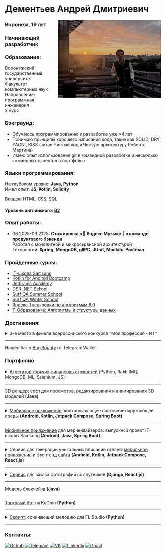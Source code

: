 <h1>Дементьев Андрей Дмитриевич</h1>
<img align="right" src="me.jpg" alt="моя фотография" style="height: 250px; object-fit: contain">
<h3>Воронеж, 19 лет</h3>
<h3>Начинающий разработчик</h3>
<h3>Образование:</h3>
Воронежский государственный университет<br>
Факультет компьютерных наук<br>
Направление: программная инженерия<br>
3 курс
<h3>Бэкграунд:</h3>
<ul>
    <li>Обучаюсь программированию и разработке уже >4 лет</li>
    <li>Понимаю принципы хорошего написания кода, такие как SOLID, DRY, YAGNI, KISS (читал Чистый код и Чистую 
    архитектуру Роберта Мартина)</li>
    <li>Имею опыт использования git в командной разработке и несколько командных проектов в 
    портфолио</li>
</ul>
<h3>Языки программирования:</h3>
На глубоком уровне: <b>Java, Python</b><br>
Имел опыт: <b>JS, Kotlin, Solidity</b>
<p>Владею HTML, CSS, SQL</p>
<h4>Уровень английского: <a href="https://disk.yandex.ru/i/3PaIluq00IfTOA">B2</a></h4>
<h3>Опыт работы:</h3>
<ul>
    <li>
        06.2025-09.2025: <b>Стажировка в 🎵 Яндекс Музыке 🎵 в команде продуктового бэкенда</b><br>
        Работал с монолитной и микросервисной архитектурой<br>
        Технологии: <b>Spring, MongoDB, gRPC, JUnit, Mockito, Postman</b>
    </li>
</ul>
<h3>Пройденные курсы:</h3>
<ul>
    <li><a href="https://disk.yandex.ru/i/CmshtTaNnDJ-kw">IT-школа Samsung</a></li>
    <li><a href="https://disk.yandex.ru/i/Ltr8u_cqfpVIDw">Kotlin for Android Bootcamp</a></li>
    <li><a href="https://hyperskill.org/profile/39616141">Jetbrains Academy</a></li>
    <li><a href="https://disk.yandex.ru/i/e1AWvACi5J5dLQ">DSR .NET School</a></li>
    <li><a href="https://disk.yandex.ru/d/Gu0DSm6WtlFuyg">Surf QA Summer School</a></li>
    <li><a href="https://disk.yandex.ru/i/1BnPJUKc-rViHA">Surf QA Winter School</a></li>
    <li><a href="https://yadi.sk/i/v2kh7mSmXQJQRg">Яндекс Тренировки по алгоритмам 6.0</a></li>
    <li><a href="https://disk.yandex.ru/i/sP5jA9SUB9vRYg">Т-Образование: Алгоритмы и структуры данных</a></li>
</ul>
<h3>Достижения:</h3>
<details>
<summary>3-е место в финале всероссийского конкурса "Моя профессия - ИТ"</summary>
<img src="hackathon.jpg" alt="фотография с хакатона" style="height: 300px; object-fit: contain"/>
</details>
<hr/>
Нашёл баг в <a href="https://hackerone.com/wallet_on_telegram?type=team">Bug Bounty</a> от Telegram Wallet
<h3>Портфолио:</h3>
<details>
<summary>
<a href="https://github.com/Finam-Hackathon/RussianIDEA">Агрегатор горячих финансовых новостей</a> (Python, RabbitMQ, MongoDB, ML, Selenium, JS)
</summary>
<br>Написан на Финам хакатоне за 2 дня в небольшой команде, которой я руководил<br>
<img width="700" src="https://github.com/Finam-Hackathon/RussianIDEA/blob/master/schema.png?raw=true" alt="Архитектура проекта">
<img width="300" src="finam-post.png" alt="Пост новости">
</details>
<hr/>
<a href="https://github.com/andreydem0505/3DViewer">3D рендер</a>: софт для просмотра, редактирования и анимирования 3D 
моделей <b>(Java)</b>
<hr/>
<details>
    <summary><a href="https://github.com/andreydem0505/HomeController">Мобильное приложение</a>, 
    контролирующее состояние окружающей среды <b>(Android, Kotlin, Jetpack Compose, Spring Boot)</b></summary><br>
    Создано за неделю командой из 5 человек на <a href="https://www.innovationcampus.ru/android-bootcamp/">Kotlin for Android Bootcamp</a> от Samsung. Затем переписано мной заново.
</details>
<hr/>
<a href="https://github.com/andreydem0505/TradeMate">Мобильное приложение</a>
для мерчендайзеров: выпускной проект IT-школы Samsung <b>(Android, Java, Spring Boot)</b>
<hr/>
<details>
    <summary>Сервис для генерации уникальных описаний отелей: 
    <a href="https://github.com/Russian-IDEA/TravelParse-mobile">мобильное приложение</a> и фронтенд 
    <a href="https://github.com/Russian-IDEA/TravelParse-Web">сайта</a>
    <b>(Android, Kotlin, Jetpack Compose, React.js)</b></summary><br>
    <img src="travelparse-mobile1.png" alt="скриншот мобильного приложения" style="height: 300px; object-fit: contain"/>
    <img src="travelparse-mobile2.png" alt="скриншот мобильного приложения" style="height: 300px; object-fit: contain"/>
    <img src="travelparse-site.png" alt="скриншот сайта" style="height: 300px; object-fit: contain"/>
    <br>Написан на хакатоне за 2 недели
</details>
<hr/>
<details>
    <summary><a href="https://github.com/Russian-IDEA/terra_cognita">Сервис</a> 
    для заказа фотографий со спутников <b>(Django, React.js)</b></summary><br>
    <img src="terra-cognita1.png" alt="скриншот сайта" style="height: 300px; object-fit: contain"/>
    <img src="terra-cognita2.png" alt="скриншот сайта" style="height: 300px; object-fit: contain"/>
    <br>Написан на хакатоне за 3 дня 
</details>
<hr/>
<a href="https://github.com/andreydem0505/Blockchain-Java">Модель блокчейна</a> <b>(Java)</b>
<hr/>
<a href="https://github.com/andreydem0505/Trading-bot">Торговый бот</a> на KuCoin <b>(Python)</b>
<hr/>
<details>
<summary><a href="https://github.com/andreydem0505/Songwriter">Скрипт</a>, сочиняющий мелодию для FL Studio <b>(Python)</b></summary>
<img width="600" src="music-project.png" alt="Проект">
<img width="600" src="fl.png" alt="Результат">
</details>
<hr/>
<h3>Контакты:</h3>
<a href="https://github.com/andreydem0505"><img src="https://img.shields.io/badge/GitHub-100000?style=for-the-badge&logo=github&logoColor=white" alt="Github"></a>
<a href="https://t.me/Andreydem42"><img src="https://img.shields.io/badge/Telegram-2CA5E0?style=for-the-badge&logo=telegram&logoColor=white" alt="Telegram"></a>
<a href="https://vk.com/id565198209"><img src="https://img.shields.io/badge/вконтакте-%232E87FB.svg?&style=for-the-badge&logo=vk&logoColor=white" alt="VK"></a>
<a href="https://www.linkedin.com/in/andrey-dementiev"><img src="https://custom-icon-badges.demolab.com/badge/LinkedIn-0A66C2?style=for-the-badge&logo=linkedin-white&logoColor=fff" alt="LinkedIn"></a>
<a href="mailto:andreydem42@gmail.com"><img src="https://img.shields.io/badge/Gmail-D14836?style=for-the-badge&logo=gmail&logoColor=white" alt="Gmail"></a>
